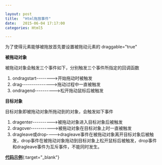 ```yaml
---

layout: post
title:  "Html拖放事件"
date:   2015-06-04 17:17:00
categories: Html5

---
```

为了使得元素能够被拖放首先要设置被拖动元素的 draggable="true"

**被拖动对象**

被拖动对象会触发三个事件如下，分别触发三个事件所指定的回调函数

  1. ondragstart-------->开始拖动时被触发
  2. drag--------------->拖动过程中一直被触发
  3. ondragend---------->松开拖动鼠标后被触发

**目标对象**

目标对象即被拖动对象所拖动到的对象，会触发如下事件

  1. dragenter---------->被拖动对象进入目标对象后被触发
  2. dragover----------->被拖动对象在目标对象上时一直被触发
  3. dragleave或drop---->dragleave事件在被拖动对象离开目标对象后被触发，drop事件在被拖动对象拖动到目标对象上松开鼠标后被触发，drop事件和dragleave事件为互斥事件，不能同时发生。
  
[**代码示例**][w3cschool demo]{:target="_blank"}

[w3cschool demo]: http://www.w3school.com.cn/tiy/t.asp?f=html5_draganddrop


